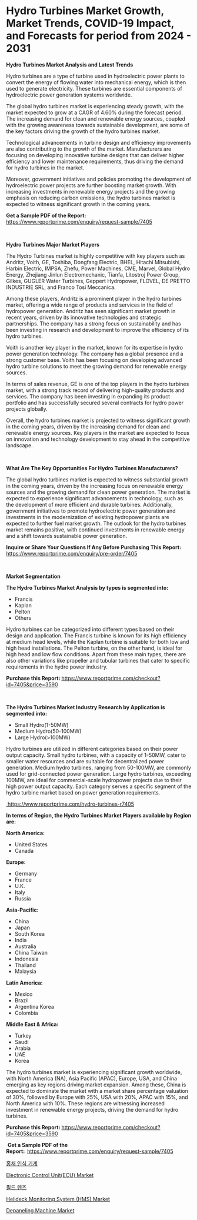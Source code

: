 <p><h1>Hydro Turbines Market Growth, Market Trends, COVID-19 Impact, and Forecasts for period from 2024 - 2031</h1></p><p><strong>Hydro Turbines Market Analysis and Latest Trends</strong></p>
<p><p>Hydro turbines are a type of turbine used in hydroelectric power plants to convert the energy of flowing water into mechanical energy, which is then used to generate electricity. These turbines are essential components of hydroelectric power generation systems worldwide.</p><p>The global hydro turbines market is experiencing steady growth, with the market expected to grow at a CAGR of 4.60% during the forecast period. The increasing demand for clean and renewable energy sources, coupled with the growing awareness towards sustainable development, are some of the key factors driving the growth of the hydro turbines market.</p><p>Technological advancements in turbine design and efficiency improvements are also contributing to the growth of the market. Manufacturers are focusing on developing innovative turbine designs that can deliver higher efficiency and lower maintenance requirements, thus driving the demand for hydro turbines in the market.</p><p>Moreover, government initiatives and policies promoting the development of hydroelectric power projects are further boosting market growth. With increasing investments in renewable energy projects and the growing emphasis on reducing carbon emissions, the hydro turbines market is expected to witness significant growth in the coming years.</p></p>
<p><strong>Get a Sample PDF of the Report:&nbsp;</strong> <a href="https://www.reportprime.com/enquiry/request-sample/7405">https://www.reportprime.com/enquiry/request-sample/7405</a></p>
<p>&nbsp;</p>
<p><strong>Hydro Turbines Major Market Players</strong></p>
<p><p>The Hydro Turbines market is highly competitive with key players such as Andritz, Voith, GE, Toshiba, Dongfang Electric, BHEL, Hitachi Mitsubishi, Harbin Electric, IMPSA, Zhefu, Power Machines, CME, Marvel, Global Hydro Energy, Zhejiang Jinlun Electromechanic, Tianfa, Litostroj Power Group, Gilkes, GUGLER Water Turbines, Geppert Hydropower, FLOVEL, DE PRETTO INDUSTRIE SRL, and Franco Tosi Meccanica.</p><p>Among these players, Andritz is a prominent player in the hydro turbines market, offering a wide range of products and services in the field of hydropower generation. Andritz has seen significant market growth in recent years, driven by its innovative technologies and strategic partnerships. The company has a strong focus on sustainability and has been investing in research and development to improve the efficiency of its hydro turbines.</p><p>Voith is another key player in the market, known for its expertise in hydro power generation technology. The company has a global presence and a strong customer base. Voith has been focusing on developing advanced hydro turbine solutions to meet the growing demand for renewable energy sources.</p><p>In terms of sales revenue, GE is one of the top players in the hydro turbines market, with a strong track record of delivering high-quality products and services. The company has been investing in expanding its product portfolio and has successfully secured several contracts for hydro power projects globally.</p><p>Overall, the hydro turbines market is projected to witness significant growth in the coming years, driven by the increasing demand for clean and renewable energy sources. Key players in the market are expected to focus on innovation and technology development to stay ahead in the competitive landscape.</p></p>
<p>&nbsp;</p>
<p><strong>What Are The Key Opportunities For Hydro Turbines Manufacturers?</strong></p>
<p><p>The global hydro turbines market is expected to witness substantial growth in the coming years, driven by the increasing focus on renewable energy sources and the growing demand for clean power generation. The market is expected to experience significant advancements in technology, such as the development of more efficient and durable turbines. Additionally, government initiatives to promote hydroelectric power generation and investments in the modernization of existing hydropower plants are expected to further fuel market growth. The outlook for the hydro turbines market remains positive, with continued investments in renewable energy and a shift towards sustainable power generation.</p></p>
<p><strong>Inquire or Share Your Questions If Any Before Purchasing This Report:</strong> <a href="https://www.reportprime.com/enquiry/pre-order/7405">https://www.reportprime.com/enquiry/pre-order/7405</a></p>
<p>&nbsp;</p>
<p><strong>Market Segmentation</strong></p>
<p><strong>The Hydro Turbines Market Analysis by types is segmented into:</strong></p>
<p><ul><li>Francis</li><li>Kaplan</li><li>Pelton</li><li>Others</li></ul></p>
<p><p>Hydro turbines can be categorized into different types based on their design and application. The Francis turbine is known for its high efficiency at medium head levels, while the Kaplan turbine is suitable for both low and high head installations. The Pelton turbine, on the other hand, is ideal for high head and low flow conditions. Apart from these main types, there are also other variations like propeller and tubular turbines that cater to specific requirements in the hydro power industry.</p></p>
<p><strong>Purchase this Report:&nbsp;</strong><a href="https://www.reportprime.com/checkout?id=7405&price=3590">https://www.reportprime.com/checkout?id=7405&price=3590</a></p>
<p>&nbsp;</p>
<p><strong>The Hydro Turbines Market Industry Research by Application is segmented into:</strong></p>
<p><ul><li>Small Hydro(1-50MW)</li><li>Medium Hydro(50-100MW)</li><li>Large Hydro(>100MW)</li></ul></p>
<p><p>Hydro turbines are utilized in different categories based on their power output capacity. Small hydro turbines, with a capacity of 1-50MW, cater to smaller water resources and are suitable for decentralized power generation. Medium hydro turbines, ranging from 50-100MW, are commonly used for grid-connected power generation. Large hydro turbines, exceeding 100MW, are ideal for commercial-scale hydropower projects due to their high power output capacity. Each category serves a specific segment of the hydro turbine market based on power generation requirements.</p></p>
<p><a href="https://www.reportprime.com/hydro-turbines-r7405">&nbsp;https://www.reportprime.com/hydro-turbines-r7405</a></p>
<p><strong>In terms of Region, the Hydro Turbines Market Players available by Region are:</strong></p>
<p>
    <p> <strong> North America: </strong>
        <ul>
            <li>United States</li>
            <li>Canada</li>
        </ul>
        </p> 
    <p> <strong> Europe: </strong>
        <ul>
            <li>Germany</li>
            <li>France</li>
            <li>U.K.</li>
            <li>Italy</li>
            <li>Russia</li>
        </ul>
        </p> 
    <p> <strong> Asia-Pacific: </strong>
        <ul>
            <li>China</li>
            <li>Japan</li>
            <li>South Korea</li>
            <li>India</li>
            <li>Australia</li>
            <li>China Taiwan</li>
            <li>Indonesia</li>
            <li>Thailand</li>
            <li>Malaysia</li>
        </ul>
        </p> 
    <p> <strong> Latin America: </strong>
        <ul>
            <li>Mexico</li>
            <li>Brazil</li>
            <li>Argentina Korea</li>
            <li>Colombia</li>
        </ul>
        </p> 
    <p> <strong> Middle East & Africa: </strong>
        <ul>
            <li>Turkey</li>
            <li>Saudi</li>
            <li>Arabia</li>
            <li>UAE</li>
            <li>Korea</li>
        </ul>
    </p>
    </p>
<p><p>The hydro turbines market is experiencing significant growth worldwide, with North America (NA), Asia Pacific (APAC), Europe, USA, and China emerging as key regions driving market expansion. Among these, China is expected to dominate the market with a market share percentage valuation of 30%, followed by Europe with 25%, USA with 20%, APAC with 15%, and North America with 10%. These regions are witnessing increased investment in renewable energy projects, driving the demand for hydro turbines.</p></p>
<p><strong>Purchase this Report: </strong><a href="https://www.reportprime.com/checkout?id=7405&price=3590">https://www.reportprime.com/checkout?id=7405&price=3590</a></p>
<p>&nbsp;<strong>Get a Sample PDF of the Report:&nbsp;&nbsp;</strong><a href="https://www.reportprime.com/enquiry/request-sample/7405">https://www.reportprime.com/enquiry/request-sample/7405</a></p>
<p><strong></strong></p>
<p><p><a href="https://github.com/iansanftyord09878/Market-Research-Report-List-1/blob/main/654342823787.md">홍채 인식 기계</a></p><p><a href="https://www.linkedin.com/pulse/electronic-control-unitecu-market-insights-players-forecast-t3wsf?trackingId=LKoZp89W7zIgiI8js2hBRA%3D%3D">Electronic Control Unit(ECU) Market</a></p><p><a href="https://github.com/Skyleitney456456/Market-Research-Report-List-1/blob/main/700859223775.md">필드 렌즈</a></p><p><a href="https://www.linkedin.com/pulse/helideck-monitoring-system-hms-market-research-report-unlocks-zsmrf?trackingId=suRhFWKfHubFzSFPe6E9nA%3D%3D">Helideck Monitoring System (HMS) Market</a></p><p><a href="https://github.com/yemakinde/Market-Research-Report-List-2/blob/main/depaneling-machine-market.md">Depaneling Machine Market</a></p></p>